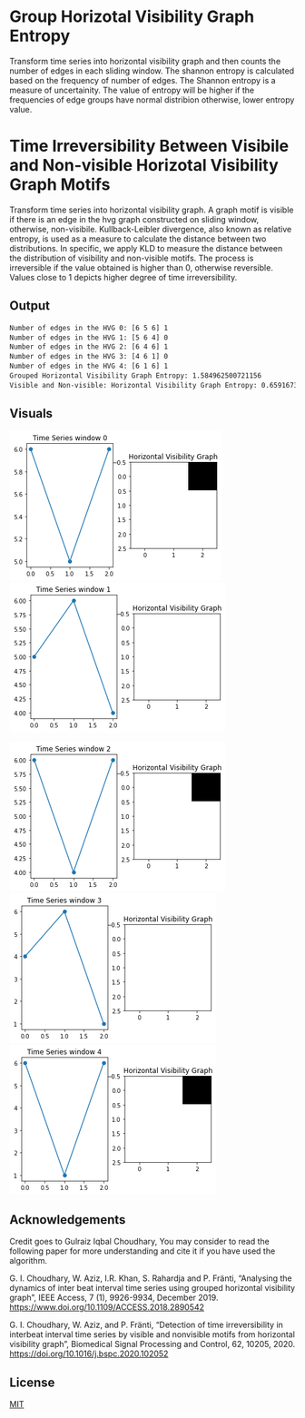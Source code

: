 # Group Horizotal Visibility Graph Entropy
Transform time series into horizontal visibility graph and then counts the number of edges in each sliding window. The shannon entropy is calculated based on the frequency of number of edges. The Shannon entropy is a measure of uncertainity. The value of entropy will be higher if the frequencies of edge groups have normal distribion otherwise, lower entropy value.

# Time Irreversibility Between Visibile and Non-visible Horizotal Visibility Graph Motifs
Transform time series into horizontal visibility graph. A graph motif is visible if there is an edge in the hvg graph constructed on sliding window, otherwise, non-visibile. Kullback-Leibler divergence, also known as relative entropy, is used as a measure to calculate the distance between two
distributions. In specific, we apply KLD to measure the distance between the distribution of visibility and non-visible motifs. The process is irreversible if the value obtained is higher than
0, otherwise reversible. Values close to 1 depicts higher degree of time irreversibility.

## Output
```bash
Number of edges in the HVG 0: [6 5 6] 1
Number of edges in the HVG 1: [5 6 4] 0
Number of edges in the HVG 2: [6 4 6] 1
Number of edges in the HVG 3: [4 6 1] 0
Number of edges in the HVG 4: [6 1 6] 1
Grouped Horizontal Visibility Graph Entropy: 1.584962500721156
Visible and Non-visible: Horizontal Visibility Graph Entropy: 0.6591673732008657
```

## Visuals
!["Number of edges in the HVG 0"](https://github.com/gulraizchoudhary/horizontal-visibility-graph-entropy/blob/main/img/Figure0.png)
!["Number of edges in the HVG 1"](https://github.com/gulraizchoudhary/horizontal-visibility-graph-entropy/blob/main/img/Figure1.png)

!["Number of edges in the HVG 2"](https://github.com/gulraizchoudhary/horizontal-visibility-graph-entropy/blob/main/img/Figure2.png)
!["Number of edges in the HVG 3"](https://github.com/gulraizchoudhary/horizontal-visibility-graph-entropy/blob/main/img/Figure3.png)
!["Number of edges in the HVG 4"](https://github.com/gulraizchoudhary/horizontal-visibility-graph-entropy/blob/main/img/Figure4.png)


## Acknowledgements
Credit goes to Gulraiz Iqbal Choudhary, You may consider to read the following paper for more understanding and cite it if you have used the algorithm. 


G. I. Choudhary, W. Aziz, I.R. Khan, S. Rahardja and P. Fränti, 
“Analysing the dynamics of inter beat interval time series using grouped horizontal visibility graph”, 
IEEE Access, 7 (1), 9926-9934, December 2019. https://www.doi.org/10.1109/ACCESS.2018.2890542


G. I. Choudhary, W. Aziz, and P. Fränti, 
“Detection of time irreversibility in interbeat interval time series by visible and nonvisible motifs from horizontal visibility graph”, 
Biomedical Signal Processing and Control, 62, 10205, 2020. https://doi.org/10.1016/j.bspc.2020.102052


## License
[MIT](https://choosealicense.com/licenses/mit/)
